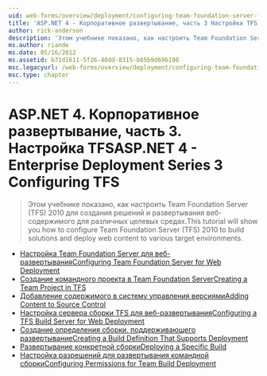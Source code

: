 ```yaml
---
uid: web-forms/overview/deployment/configuring-team-foundation-server-for-web-deployment/index
title: 'ASP.NET 4 - Корпоративное развертывание, часть 3 Настройка TFS | Документация Майкрософт'
author: rick-anderson
description: 'Этом учебнике показано, как настроить Team Foundation Server (TFS) 2010 для создания решений и развертывания веб-содержимого для различных целевых средах.'
ms.author: riande
ms.date: 05/16/2012
ms.assetid: b71d1611-5f26-40dd-8315-b65b9d69b198
msc.legacyurl: /web-forms/overview/deployment/configuring-team-foundation-server-for-web-deployment
msc.type: chapter
---
```

<a name="aspnet-4---enterprise-deployment-series-3-configuring-tfs"></a><span data-ttu-id="316ef-103">ASP.NET 4. Корпоративное развертывание, часть 3. Настройка TFS</span><span class="sxs-lookup"><span data-stu-id="316ef-103">ASP.NET 4 - Enterprise Deployment Series 3 Configuring TFS</span></span>
====================
> <span data-ttu-id="316ef-104">Этом учебнике показано, как настроить Team Foundation Server (TFS) 2010 для создания решений и развертывания веб-содержимого для различных целевых средах.</span><span class="sxs-lookup"><span data-stu-id="316ef-104">This tutorial will show you how to configure Team Foundation Server (TFS) 2010 to build solutions and deploy web content to various target environments.</span></span>


- [<span data-ttu-id="316ef-105">Настройка Team Foundation Server для веб-развертывания</span><span class="sxs-lookup"><span data-stu-id="316ef-105">Configuring Team Foundation Server for Web Deployment</span></span>](configuring-team-foundation-server-for-web-deployment.md)
- [<span data-ttu-id="316ef-106">Создание командного проекта в Team Foundation Server</span><span class="sxs-lookup"><span data-stu-id="316ef-106">Creating a Team Project in TFS</span></span>](creating-a-team-project-in-tfs.md)
- [<span data-ttu-id="316ef-107">Добавление содержимого в систему управления версиями</span><span class="sxs-lookup"><span data-stu-id="316ef-107">Adding Content to Source Control</span></span>](adding-content-to-source-control.md)
- [<span data-ttu-id="316ef-108">Настройка сервера сборки TFS для веб-развертывания</span><span class="sxs-lookup"><span data-stu-id="316ef-108">Configuring a TFS Build Server for Web Deployment</span></span>](configuring-a-tfs-build-server-for-web-deployment.md)
- [<span data-ttu-id="316ef-109">Создание определения сборки, поддерживающего развертывание</span><span class="sxs-lookup"><span data-stu-id="316ef-109">Creating a Build Definition That Supports Deployment</span></span>](creating-a-build-definition-that-supports-deployment.md)
- [<span data-ttu-id="316ef-110">Развертывание конкретной сборки</span><span class="sxs-lookup"><span data-stu-id="316ef-110">Deploying a Specific Build</span></span>](deploying-a-specific-build.md)
- [<span data-ttu-id="316ef-111">Настройка разрешений для развертывания командной сборки</span><span class="sxs-lookup"><span data-stu-id="316ef-111">Configuring Permissions for Team Build Deployment</span></span>](configuring-permissions-for-team-build-deployment.md)

